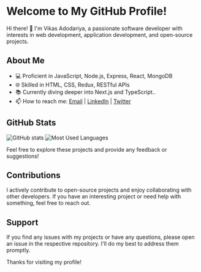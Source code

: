 # Welcome to My GitHub Profile!

Hi there! 👋 I'm Vikas Adodariya, a passionate software developer with interests in web development, application development, and open-source projects.

## About Me

- 💻 Proficient in JavaScript, Node.js, Express, React, MongoDB
- 🌐 Skilled in HTML, CSS, Redux, RESTful APIs
- 📚 Currently diving deeper into Next.js and TypeScript..
- 📫 How to reach me: [Email](mailto:adodariyavikas@gmail.com) | [LinkedIn](https://www.linkedin.com/in/vikas-adodariya-22b719242) | [Twitter](https://x.com/Vikas_Patel_10)

## GitHub Stats
![GitHub stats](https://github-readme-stats.vercel.app/api?username=VIKASADODARIYA&show_icons=true&theme=algolia)
![Most Used Languages](https://github-readme-stats.vercel.app/api/top-langs/?username=VIKASADODARIYA&layout=compact&theme=algolia)

Feel free to explore these projects and provide any feedback or suggestions!

## Contributions

I actively contribute to open-source projects and enjoy collaborating with other developers. If you have an interesting project or need help with something, feel free to reach out.

## Support

If you find any issues with my projects or have any questions, please open an issue in the respective repository. I'll do my best to address them promptly.

Thanks for visiting my profile!
